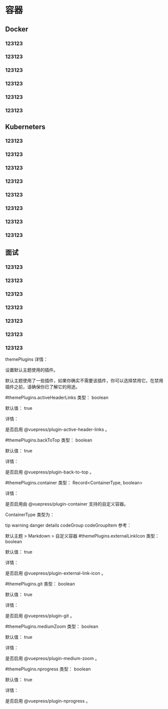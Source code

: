 # 容器

## Docker

### 123123

### 123123

### 123123

### 123123

### 123123

### 123123

## Kuberneters

### 123123

### 123123

### 123123

### 123123

### 123123

### 123123

### 123123

### 123123

## 面试

### 123123

### 123123

### 123123

### 123123

### 123123

### 123123

### 123123

themePlugins
详情：

设置默认主题使用的插件。

默认主题使用了一些插件，如果你确实不需要该插件，你可以选择禁用它。在禁用插件之前，请确保你已了解它的用途。

#themePlugins.activeHeaderLinks
类型： boolean

默认值： true

详情：

是否启用 @vuepress/plugin-active-header-links 。

#themePlugins.backToTop
类型： boolean

默认值： true

详情：

是否启用 @vuepress/plugin-back-to-top 。

#themePlugins.container
类型： Record<ContainerType, boolean>

详情：

是否启用由 @vuepress/plugin-container 支持的自定义容器。

ContainerType 类型为：

tip
warning
danger
details
codeGroup
codeGroupItem
参考：

默认主题 > Markdown > 自定义容器
#themePlugins.externalLinkIcon
类型： boolean

默认值： true

详情：

是否启用 @vuepress/plugin-external-link-icon 。

#themePlugins.git
类型： boolean

默认值： true

详情：

是否启用 @vuepress/plugin-git 。

#themePlugins.mediumZoom
类型： boolean

默认值： true

详情：

是否启用 @vuepress/plugin-medium-zoom 。

#themePlugins.nprogress
类型： boolean

默认值： true

详情：

是否启用 @vuepress/plugin-nprogress 。
